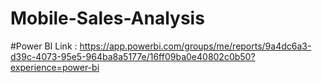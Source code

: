 # Mobile-Sales-Analysis

#Power BI Link : https://app.powerbi.com/groups/me/reports/9a4dc6a3-d39c-4073-95e5-964ba8a5177e/16ff09ba0e40802c0b50?experience=power-bi
